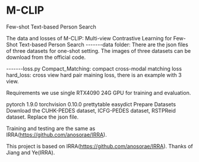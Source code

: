# M-CLIP
Few-shot Text-based Person Search

The data and losses of M-CLIP: Multi-view Contrastive Learning for Few-Shot Text-based Person Search
-------data folder:
There are the json files of three datasets for one-shot setting.
The images of three datasets can be download from the official code.

-------loss.py
Compact_Matching:   compact cross-modal matching loss
hard_loss: cross view hard pair maining loss, there is an example with 3 view.

Requirements
we use single RTX4090 24G GPU for training and evaluation.

pytorch 1.9.0
torchvision 0.10.0
prettytable
easydict
Prepare Datasets
Download the CUHK-PEDES dataset, ICFG-PEDES dataset, RSTPReid dataset.
Replace the json file.

Training and testing are the same as IRRA(https://github.com/anosorae/IRRA).

This project is based on IRRA(https://github.com/anosorae/IRRA).
Thanks of Jiang and Ye(IRRA).
